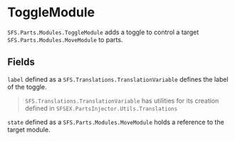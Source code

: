 # ToggleModule
`SFS.Parts.Modules.ToggleModule` adds a toggle to control a target `SFS.Parts.Modules.MoveModule` to parts.

## Fields
`label` defined as a `SFS.Translations.TranslationVariable` defines the label of the toggle.

> `SFS.Translations.TranslationVariable` has utilities for its creation defined in `SFSEX.PartsInjector.Utils.Translations`

`state` defined as a `SFS.Parts.Modules.MoveModule` holds a reference to the target module.